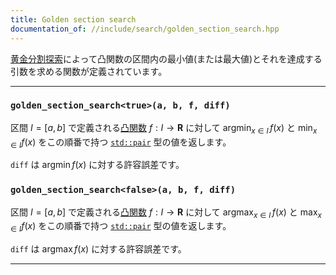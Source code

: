 ```yaml
---
title: Golden section search
documentation_of: //include/search/golden_section_search.hpp
---
```


[黄金分割探索](https://ja.wikipedia.org/wiki/%E9%BB%84%E9%87%91%E5%88%86%E5%89%B2%E6%8E%A2%E7%B4%A2)によって凸関数の区間内の最小値(または最大値)とそれを達成する引数を求める関数が定義されています。

---

### `golden_section_search<true>(a, b, f, diff)`

区間 $I = [a, b]$ で定義される[凸関数](https://ja.wikipedia.org/wiki/%E5%87%B8%E9%96%A2%E6%95%B0) $f: I \to \mathbf{R}$ に対して $\mathrm{argmin}_{x \in I} \, f(x)$ と $\mathrm{min}_{x \in I} f(x)$ をこの順番で持つ [`std::pair`](https://cpprefjp.github.io/reference/utility/pair.html) 型の値を返します。

`diff` は $\mathrm{argmin} \, f(x)$ に対する許容誤差です。

### `golden_section_search<false>(a, b, f, diff)`

区間 $I = [a, b]$ で定義される[凸関数](https://ja.wikipedia.org/wiki/%E5%87%B8%E9%96%A2%E6%95%B0) $f: I \to \mathbf{R}$ に対して $\mathrm{argmax}_{x \in I} \, f(x)$ と $\mathrm{max}_{x \in I} f(x)$ をこの順番で持つ [`std::pair`](https://cpprefjp.github.io/reference/utility/pair.html) 型の値を返します。

`diff` は $\mathrm{argmax} \, f(x)$ に対する許容誤差です。

---
